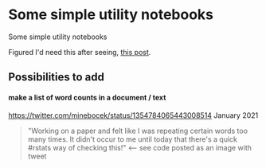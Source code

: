 # Some simple utility notebooks

Some simple utility notebooks

Figured I'd need this after seeing, [this post](https://twitter.com/ctitusbrown/status/938076870548922369).

Possibilities to add
---------------------

#### make a list of word counts in a document / text

https://twitter.com/minebocek/status/1354784065443008514   January 2021
>"Working on a paper and felt like I was repeating certain words too many times. It didn't occur to me until today that there's a quick #rstats way of checking this!"  <-- see code posted as an image with tweet

